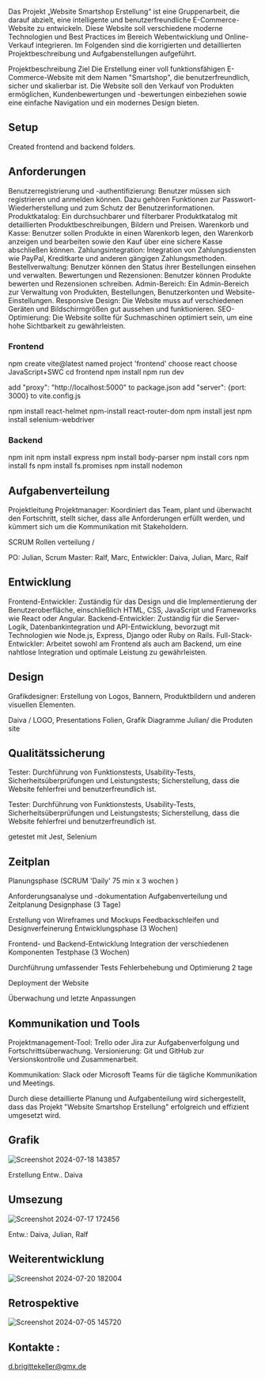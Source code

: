 Das Projekt „Website Smartshop Erstellung“ ist eine Gruppenarbeit, die darauf abzielt, eine intelligente und benutzerfreundliche E-Commerce-Website zu entwickeln. Diese Website soll verschiedene moderne Technologien und Best Practices im Bereich Webentwicklung und Online-Verkauf integrieren. Im Folgenden sind die korrigierten und detaillierten Projektbeschreibung und Aufgabenstellungen aufgeführt.

Projektbeschreibung
Ziel
Die Erstellung einer voll funktionsfähigen E-Commerce-Website mit dem Namen "Smartshop", die benutzerfreundlich, sicher und skalierbar ist. Die Website soll den Verkauf von Produkten ermöglichen, Kundenbewertungen und -bewertungen einbeziehen sowie eine einfache Navigation und ein modernes Design bieten.

## Setup

Created frontend and backend folders.

## Anforderungen

Benutzerregistrierung und -authentifizierung: Benutzer müssen sich registrieren und anmelden können. Dazu gehören Funktionen zur Passwort-Wiederherstellung und zum Schutz der Benutzerinformationen.
Produktkatalog: Ein durchsuchbarer und filterbarer Produktkatalog mit detaillierten Produktbeschreibungen, Bildern und Preisen.
Warenkorb und Kasse: Benutzer sollen Produkte in einen Warenkorb legen, den Warenkorb anzeigen und bearbeiten sowie den Kauf über eine sichere Kasse abschließen können.
Zahlungsintegration: Integration von Zahlungsdiensten wie PayPal, Kreditkarte und anderen gängigen Zahlungsmethoden.
Bestellverwaltung: Benutzer können den Status ihrer Bestellungen einsehen und verwalten.
Bewertungen und Rezensionen: Benutzer können Produkte bewerten und Rezensionen schreiben.
Admin-Bereich: Ein Admin-Bereich zur Verwaltung von Produkten, Bestellungen, Benutzerkonten und Website-Einstellungen.
Responsive Design: Die Website muss auf verschiedenen Geräten und Bildschirmgrößen gut aussehen und funktionieren.
SEO-Optimierung: Die Website sollte für Suchmaschinen optimiert sein, um eine hohe Sichtbarkeit zu gewährleisten.


### Frontend

npm create vite@latest
named project 'frontend'
choose react
choose JavaScript+SWC
cd frontend
npm install
npm run dev

add "proxy": "http://localhost:5000" to package.json
add   "server": {port: 3000} to vite.config.js

npm install react-helmet
npm-install react-router-dom
npm install jest
npm install selenium-webdriver

### Backend

npm init
npm install express
npm install body-parser
npm install cors
npm install fs
npm install fs.promises
npm install nodemon

## Aufgabenverteilung
Projektleitung
Projektmanager: Koordiniert das Team, plant und überwacht den Fortschritt, stellt sicher, dass alle Anforderungen erfüllt werden, und kümmert sich um die Kommunikation mit Stakeholdern.

SCRUM Rollen verteilung /

PO: Julian, 
Scrum Master: Ralf, Marc, 
Entwickler: Daiva, Julian, Marc, Ralf

## Entwicklung
Frontend-Entwickler: Zuständig für das Design und die Implementierung der Benutzeroberfläche, einschließlich HTML, CSS, JavaScript und Frameworks wie React oder Angular.
Backend-Entwickler: Zuständig für die Server-Logik, Datenbankintegration und API-Entwicklung, bevorzugt mit Technologien wie Node.js, Express, Django oder Ruby on Rails.
Full-Stack-Entwickler: Arbeitet sowohl am Frontend als auch am Backend, um eine nahtlose Integration und optimale Leistung zu gewährleisten.

## Design

Grafikdesigner: Erstellung von Logos, Bannern, Produktbildern und anderen visuellen Elementen.

Daiva / LOGO, Presentations Folien, Grafik Diagramme
Julian/ die Produten site

## Qualitätssicherung
Tester: Durchführung von Funktionstests, Usability-Tests, Sicherheitsüberprüfungen und Leistungstests; Sicherstellung, dass die Website fehlerfrei und benutzerfreundlich ist.

Tester: Durchführung von Funktionstests, Usability-Tests, Sicherheitsüberprüfungen und Leistungstests; Sicherstellung, dass die Website fehlerfrei und benutzerfreundlich ist.

getestet mit Jest, Selenium

## Zeitplan
Planungsphase (SCRUM 'Daily' 75 min x 3 wochen )

Anforderungsanalyse und -dokumentation
Aufgabenverteilung und Zeitplanung
Designphase (3 Tage)

Erstellung von Wireframes und Mockups
Feedbackschleifen und Designverfeinerung
Entwicklungsphase (3 Wochen)

Frontend- und Backend-Entwicklung
Integration der verschiedenen Komponenten
Testphase (3 Wochen)

Durchführung umfassender Tests
Fehlerbehebung und Optimierung
2 tage

Deployment der Website

Überwachung und letzte Anpassungen

## Kommunikation und Tools

Projektmanagement-Tool: Trello oder Jira zur Aufgabenverfolgung und Fortschrittsüberwachung.
Versionierung: Git und GitHub zur Versionskontrolle und Zusammenarbeit.

Kommunikation: Slack oder Microsoft Teams für die tägliche Kommunikation und Meetings.

Durch diese detaillierte Planung und Aufgabenteilung wird sichergestellt, dass das Projekt "Website Smartshop Erstellung" erfolgreich und effizient umgesetzt wird.

## Grafik

![Screenshot 2024-07-18 143857](https://github.com/user-attachments/assets/c2722528-7176-4e03-8bf4-a9fe9b504f51)

Erstellung Entw.. Daiva

## Umsezung

![Screenshot 2024-07-17 172456](https://github.com/user-attachments/assets/c2749763-dedf-4f67-ae59-bf4db2b50b49)

Entw.: Daiva, Julian, Ralf

## Weiterentwicklung

![Screenshot 2024-07-20 182004](https://github.com/user-attachments/assets/552413a2-f99e-4b47-8967-4591c5a026a8)


## Retrospektive

![Screenshot 2024-07-05 145720](https://github.com/user-attachments/assets/1f19f27e-303f-4923-9fa7-6d5d16e8c38f)


## Kontakte :

d.brigittekeller@gmx.de












